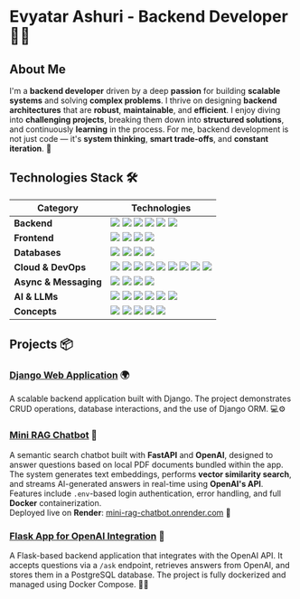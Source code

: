 # Evyatar Ashuri - Backend Developer 👨‍💻

## About Me
I'm a **backend developer** driven by a deep **passion** for building **scalable systems** and solving **complex problems**. I thrive on designing **backend architectures** that are **robust**, **maintainable**, and **efficient**. I enjoy diving into **challenging projects**, breaking them down into **structured solutions**, and continuously **learning** in the process. For me, backend development is not just code — it's **system thinking**, **smart trade-offs**, and **constant iteration**. 🚀


## Technologies Stack 🛠️

| Category             | Technologies |
|----------------------|-------------|
| **Backend**          | <img src="https://img.shields.io/badge/Python-3776AB?style=flat-square&logo=python&logoColor=white"/> <img src="https://img.shields.io/badge/Django-092E20?style=flat-square&logo=django&logoColor=white"/> <img src="https://img.shields.io/badge/FastAPI-005571?style=flat-square&logo=fastapi&logoColor=white"/> <img src="https://img.shields.io/badge/Flask-000000?style=flat-square&logo=flask&logoColor=white"/> <img src="https://img.shields.io/badge/Java-007396?style=flat-square&logo=java&logoColor=white"/> <img src="https://img.shields.io/badge/C-A8B9CC?style=flat-square&logo=c&logoColor=white"/> |
| **Frontend**         | <img src="https://img.shields.io/badge/React-20232A?style=flat-square&logo=react&logoColor=61DAFB"/> <img src="https://img.shields.io/badge/JavaScript-F7DF1E?style=flat-square&logo=javascript&logoColor=black"/> <img src="https://img.shields.io/badge/CSS-1572B6?style=flat-square&logo=css3&logoColor=white"/> <img src="https://img.shields.io/badge/HTML-E34F26?style=flat-square&logo=html5&logoColor=white"/> |
| **Databases**        | <img src="https://img.shields.io/badge/PostgreSQL-336791?style=flat-square&logo=postgresql&logoColor=white"/> <img src="https://img.shields.io/badge/MySQL-4479A1?style=flat-square&logo=mysql&logoColor=white"/> <img src="https://img.shields.io/badge/SQLite-003B57?style=flat-square&logo=sqlite&logoColor=white"/> <img src="https://img.shields.io/badge/MongoDB-4EA94B?style=flat-square&logo=mongodb&logoColor=white"/> |
| **Cloud & DevOps**   | <img src="https://img.shields.io/badge/AWS-232F3E?style=flat-square&logo=amazon-aws&logoColor=FF9900"/> <img src="https://img.shields.io/badge/ECS-FF9900?style=flat-square&logo=amazon-ecs&logoColor=white"/> <img src="https://img.shields.io/badge/ALB-FF9900?style=flat-square&logo=load-balancer&logoColor=white"/> <img src="https://img.shields.io/badge/Docker-2496ED?style=flat-square&logo=docker&logoColor=white"/> <img src="https://img.shields.io/badge/Kubernetes-326CE5?style=flat-square&logo=kubernetes&logoColor=white"/> <img src="https://img.shields.io/badge/Git-F05032?style=flat-square&logo=git&logoColor=white"/> <img src="https://img.shields.io/badge/GitHub-181717?style=flat-square&logo=github&logoColor=white"/> <img src="https://img.shields.io/badge/Linux-FCC624?style=flat-square&logo=linux&logoColor=black"/> <img src="https://img.shields.io/badge/Postman-FF6C37?style=flat-square&logo=postman&logoColor=white"/> |
| **Async & Messaging** | <img src="https://img.shields.io/badge/Celery-37814A?style=flat-square&logo=celery&logoColor=white"/> <img src="https://img.shields.io/badge/Redis-DC382D?style=flat-square&logo=redis&logoColor=white"/> <img src="https://img.shields.io/badge/Rate%20Limiting-00796B?style=flat-square"/> <img src="https://img.shields.io/badge/Task%20Queues-5C6BC0?style=flat-square"/> |
| **AI & LLMs**        | <img src="https://img.shields.io/badge/RAG-4A148C?style=flat-square"/> <img src="https://img.shields.io/badge/LLMs-283593?style=flat-square"/> <img src="https://img.shields.io/badge/Ollama-000000?style=flat-square"/> <img src="https://img.shields.io/badge/ChromaDB-00BCD4?style=flat-square"/> <img src="https://img.shields.io/badge/Embeddings-7B1FA2?style=flat-square"/> <img src="https://img.shields.io/badge/Vector%20Search-0097A7?style=flat-square"/> |
| **Concepts**         | <img src="https://img.shields.io/badge/REST%20API-009688?style=flat-square"/> <img src="https://img.shields.io/badge/ORM-6DB33F?style=flat-square"/> <img src="https://img.shields.io/badge/OOP-7952B3?style=flat-square"/> <img src="https://img.shields.io/badge/Data%20Structures-2196F3?style=flat-square"/> <img src="https://img.shields.io/badge/Algorithms-F9A825?style=flat-square"/> |


## Projects 📦
### [Django Web Application](https://github.com/Evyatarashuri/ChatConnect) 🌍
A scalable backend application built with Django. The project demonstrates CRUD operations, database interactions, and the use of Django ORM. 💻⚙️

### [Mini RAG Chatbot](https://github.com/Evyatarashuri/Mini-RAG-Chatbot) 🧠  
A semantic search chatbot built with **FastAPI** and **OpenAI**, designed to answer questions based on local PDF documents bundled within the app.  
The system generates text embeddings, performs **vector similarity search**, and streams AI-generated answers in real-time using **OpenAI's API**.  
Features include `.env`-based login authentication, error handling, and full **Docker** containerization.  
Deployed live on **Render**: [mini-rag-chatbot.onrender.com](https://mini-rag-chatbot.onrender.com) 🚀


### [Flask App for OpenAI Integration](https://github.com/Evyatarashuri/flask_app) 🤖
A Flask-based backend application that integrates with the OpenAI API. It accepts questions via a `/ask` endpoint, retrieves answers from OpenAI, and stores them in a PostgreSQL database. The project is fully dockerized and managed using Docker Compose. 🐳🔗
